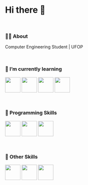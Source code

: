 # Hi there 👋
<br />

### 👦🏽 About

Computer Engineering Student | UFOP

<br />


### 🌱 I’m currently learning

<img src="https://cdn.jsdelivr.net/gh/devicons/devicon/icons/react/react-original.svg" height = 50 /> <img src="https://cdn.jsdelivr.net/gh/devicons/devicon/icons/html5/html5-original.svg" height = 50 />  <img src="https://cdn.jsdelivr.net/gh/devicons/devicon/icons/javascript/javascript-original.svg" height = 50 /> <img src="https://cdn.jsdelivr.net/gh/devicons/devicon/icons/css3/css3-original.svg" height = 50 />
           
<br />
           
### 🚀 Programming Skills

<img src="https://cdn.jsdelivr.net/gh/devicons/devicon/icons/c/c-original.svg" height = 50 /> <img src="https://cdn.jsdelivr.net/gh/devicons/devicon/icons/java/java-original.svg"  height = 50 /> <img src="https://cdn.jsdelivr.net/gh/devicons/devicon/icons/python/python-original.svg" height = 50 />
          
<br /> 
 
       
### :thought_balloon:	 Other Skills

<img src="https://cdn.jsdelivr.net/gh/devicons/devicon/icons/photoshop/photoshop-plain.svg" height = 50 /> <img src="https://cdn.jsdelivr.net/gh/devicons/devicon/icons/illustrator/illustrator-plain.svg" height = 50 />  <img src="https://cdn.jsdelivr.net/gh/devicons/devicon/icons/wordpress/wordpress-plain.svg" height = 50 />
          
          
          
          
          
